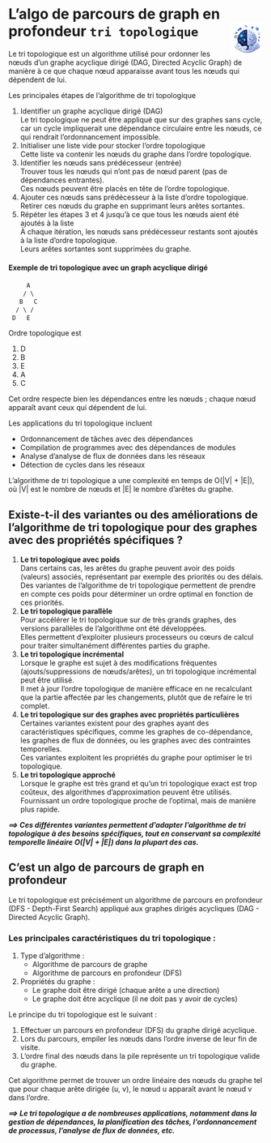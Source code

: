 # **L’algo de parcours de graph en profondeur `tri topologique`** <a href="../../"><img src="../../../assets/images/ai1.png" alt="Les intelligences artificielles" align="right" height="64px"></a>
Le tri topologique est un algorithme utilisé pour ordonner les nœuds d’un graphe acyclique dirigé (DAG, Directed Acyclic Graph) de manière à ce que chaque nœud apparaisse avant tous les nœuds qui dépendent de lui.

Les principales étapes de l’algorithme de tri topologique  
1. Identifier un graphe acyclique dirigé (DAG)  
    Le tri topologique ne peut être appliqué que sur des graphes sans cycle, car un cycle impliquerait une dépendance circulaire entre les nœuds, ce qui rendrait l’ordonnancement impossible.
2. Initialiser une liste vide pour stocker l’ordre topologique  
    Cette liste va contenir les nœuds du graphe dans l’ordre topologique.  
3. Identifier les nœuds sans prédécesseur (entrée)  
    Trouver tous les nœuds qui n’ont pas de nœud parent (pas de dépendances entrantes).  
    Ces nœuds peuvent être placés en tête de l’ordre topologique.
1. Ajouter ces nœuds sans prédécesseur à la liste d’ordre topologique.  
    Retirer ces nœuds du graphe en supprimant leurs arêtes sortantes.
1. Répéter les étapes 3 et 4 jusqu’à ce que tous les nœuds aient été ajoutés à la liste  
    À chaque itération, les nœuds sans prédécesseur restants sont ajoutés à la liste d’ordre topologique.  
    Leurs arêtes sortantes sont supprimées du graphe.
#### Exemple de tri topologique avec un graph acyclique dirigé
```
     A
    / \
   B   C
  / \ /
 D   E
```
Ordre topologique est
1. D
2. B
3. E
4. A
5. C

Cet ordre respecte bien les dépendances entre les nœuds ; chaque nœud apparaît avant ceux qui dépendent de lui.

Les applications du tri topologique incluent  
* Ordonnancement de tâches avec des dépendances
* Compilation de programmes avec des dépendances de modules
* Analyse d’analyse de flux de données dans les réseaux
* Détection de cycles dans les réseaux

L’algorithme de tri topologique a une complexité en temps de O(|V| + |E|), où |V| est le nombre de nœuds et |E| le nombre d’arêtes du graphe.
## **Existe-t-il des variantes ou des améliorations de l’algorithme de tri topologique pour des graphes avec des propriétés spécifiques ?**
1. **Le tri topologique avec poids**  
    Dans certains cas, les arêtes du graphe peuvent avoir des poids (valeurs) associés, représentant par exemple des priorités ou des délais.  
    Des variantes de l’algorithme de tri topologique permettent de prendre en compte ces poids pour déterminer un ordre optimal en fonction de ces priorités.
1. **Le tri topologique parallèle**  
    Pour accélérer le tri topologique sur de très grands graphes, des versions parallèles de l’algorithme ont été développées.  
    Elles permettent d’exploiter plusieurs processeurs ou cœurs de calcul pour traiter simultanément différentes parties du graphe.
1. **Le tri topologique incrémental**  
    Lorsque le graphe est sujet à des modifications fréquentes (ajouts/suppressions de nœuds/arêtes), un tri topologique incrémental peut être utilisé.  
    Il met à jour l’ordre topologique de manière efficace en ne recalculant que la partie affectée par les changements, plutôt que de refaire le tri complet.
1. **Le tri topologique sur des graphes avec propriétés particulières**  
    Certaines variantes existent pour des graphes ayant des caractéristiques spécifiques, comme les graphes de co-dépendance, les graphes de flux de données, ou les graphes avec des contraintes temporelles.  
    Ces variantes exploitent les propriétés du graphe pour optimiser le tri topologique.
1. **Le tri topologique approché**  
    Lorsque le graphe est très grand et qu’un tri topologique exact est trop coûteux, des algorithmes d’approximation peuvent être utilisés.  
    Fournissant un ordre topologique proche de l’optimal, mais de manière plus rapide.

_**⟹ Ces différentes variantes permettent d’adapter l’algorithme de tri topologique à des besoins spécifiques, tout en conservant sa complexité temporelle linéaire O(|V| + |E|) dans la plupart des cas.**_
## **C’est un algo de parcours de graph en profondeur**
Le tri topologique est précisément un algorithme de parcours en profondeur (DFS - Depth-First Search) appliqué aux graphes dirigés acycliques (DAG - Directed Acyclic Graph).

### Les principales caractéristiques du tri topologique :

1. Type d’algorithme :
    * Algorithme de parcours de graphe
    * Algorithme de parcours en profondeur (DFS)
2. Propriétés du graphe :
    * Le graphe doit être dirigé (chaque arête a une direction)
    * Le graphe doit être acyclique (il ne doit pas y avoir de cycles)

Le principe du tri topologique est le suivant :
1. Effectuer un parcours en profondeur (DFS) du graphe dirigé acyclique.
1. Lors du parcours, empiler les nœuds dans l’ordre inverse de leur fin de visite.
1. L’ordre final des nœuds dans la pile représente un tri topologique valide du graphe.

Cet algorithme permet de trouver un ordre linéaire des nœuds du graphe tel que pour chaque arête dirigée (u, v), le nœud u apparaît avant le nœud v dans l’ordre.

_**⟹ Le tri topologique a de nombreuses applications, notamment dans la gestion de dépendances, la planification des tâches, l’ordonnancement de processus, l’analyse de flux de données, etc.**_
